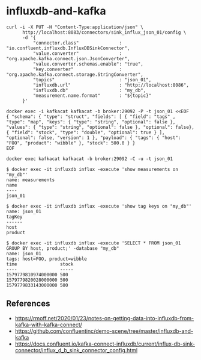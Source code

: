 # influxdb-and-kafka

```
curl -i -X PUT -H "Content-Type:application/json" \
      http://localhost:8083/connectors/sink_influx_json_01/config \
      -d '{
          "connector.class"               : "io.confluent.influxdb.InfluxDBSinkConnector",
          "value.converter"               : "org.apache.kafka.connect.json.JsonConverter",
          "value.converter.schemas.enable": "true",
          "key.converter"                 : "org.apache.kafka.connect.storage.StringConverter",
          "topics"                        : "json_01",
          "influxdb.url"                  : "http://localhost:8086",
          "influxdb.db"                   : "my_db",
          "measurement.name.format"       : "${topic}"
      }'
```

```
docker exec -i kafkacat kafkacat -b broker:29092 -P -t json_01 <<EOF
{ "schema": { "type": "struct", "fields": [ { "field": "tags" , "type": "map", "keys": { "type": "string", "optional": false }, "values": { "type": "string", "optional": false }, "optional": false}, { "field": "stock", "type": "double", "optional": true } ], "optional": false, "version": 1 }, "payload": { "tags": { "host": "FOO", "product": "wibble" }, "stock": 500.0 } }
EOF

docker exec kafkacat kafkacat -b broker:29092 -C -u -t json_01
```

```
$ docker exec -it influxdb influx -execute 'show measurements on "my_db"'
name: measurements
name
----
json_01

$ docker exec -it influxdb influx -execute 'show tag keys on "my_db"'
name: json_01
tagKey
------
host
product

$ docker exec -it influxdb influx -execute 'SELECT * FROM json_01 GROUP BY host, product;' -database "my_db"
name: json_01
tags: host=FOO, product=wibble
time                stock
----                -----
1579779810974000000 500
1579779820028000000 500
1579779833143000000 500
```

## References

* https://rmoff.net/2020/01/23/notes-on-getting-data-into-influxdb-from-kafka-with-kafka-connect/
* https://github.com/confluentinc/demo-scene/tree/master/influxdb-and-kafka
* https://docs.confluent.io/kafka-connect-influxdb/current/influx-db-sink-connector/influx_d_b_sink_connector_config.html
